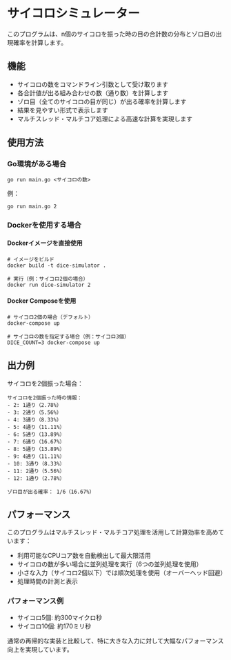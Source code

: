# サイコロシミュレーター

このプログラムは、n個のサイコロを振った時の目の合計数の分布とゾロ目の出現確率を計算します。

## 機能

- サイコロの数をコマンドライン引数として受け取ります
- 各合計値が出る組み合わせの数（通り数）を計算します
- ゾロ目（全てのサイコロの目が同じ）が出る確率を計算します
- 結果を見やすい形式で表示します
- マルチスレッド・マルチコア処理による高速な計算を実現します

## 使用方法

### Go環境がある場合

```
go run main.go <サイコロの数>
```

例：
```
go run main.go 2
```

### Dockerを使用する場合

#### Dockerイメージを直接使用

```
# イメージをビルド
docker build -t dice-simulator .

# 実行（例：サイコロ2個の場合）
docker run dice-simulator 2
```

#### Docker Composeを使用

```
# サイコロ2個の場合（デフォルト）
docker-compose up

# サイコロの数を指定する場合（例：サイコロ3個）
DICE_COUNT=3 docker-compose up
```

## 出力例

サイコロを2個振った場合：
```
サイコロを2個振った時の情報：
- 2: 1通り（2.78%）
- 3: 2通り（5.56%）
- 4: 3通り（8.33%）
- 5: 4通り（11.11%）
- 6: 5通り（13.89%）
- 7: 6通り（16.67%）
- 8: 5通り（13.89%）
- 9: 4通り（11.11%）
- 10: 3通り（8.33%）
- 11: 2通り（5.56%）
- 12: 1通り（2.78%）

ゾロ目が出る確率： 1/6（16.67%）
```

## パフォーマンス

このプログラムはマルチスレッド・マルチコア処理を活用して計算効率を高めています：

- 利用可能なCPUコア数を自動検出して最大限活用
- サイコロの数が多い場合に並列処理を実行（6つの並列処理を使用）
- 小さな入力（サイコロ2個以下）では順次処理を使用（オーバーヘッド回避）
- 処理時間の計測と表示

### パフォーマンス例

- サイコロ5個: 約300マイクロ秒
- サイコロ10個: 約170ミリ秒

通常の再帰的な実装と比較して、特に大きな入力に対して大幅なパフォーマンス向上を実現しています。
